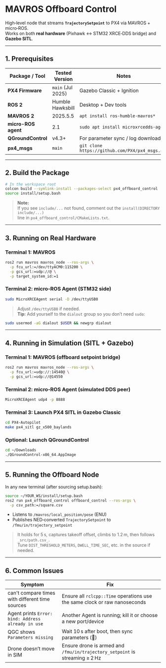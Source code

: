 # MAVROS Offboard Control

High‑level node that streams **`TrajectorySetpoint`** to PX4 via MAVROS + micro‑ROS.  
Works on both **real hardware** (Pixhawk ↔ STM32 XRCE‑DDS bridge) and **Gazebo SITL**.

---

## 1. Prerequisites

| Package / Tool       | Tested Version     | Notes                                          |
|----------------------|--------------------|------------------------------------------------|
| **PX4 Firmware**     | `main` (Jul 2025)  | Gazebo Classic + Ignition                      |
| **ROS 2**            | Humble Hawksbill   | Desktop + Dev tools                            |
| **MAVROS 2**         | 2025.5.5           | `apt install ros-humble-mavros*`               |
| **micro-ROS agent**  | 2.1                | `sudo apt install microxrcedds-agent`          |
| **QGroundControl**   | v4.3+              | For parameter sync / log download              |
| **px4_msgs**         | `main`             | `git clone https://github.com/PX4/px4_msgs.git`|
---

## 2. Build the Package

```bash
# In the workspace root
colcon build --symlink-install --packages-select px4_offboard_control
source install/setup.bash
```

> **Note:**  
> If you see `include/...` not found, comment out the `install(DIRECTORY include/...)`  
> line in `px4_offboard_control/CMakeLists.txt`.

---

## 3. Running on Real Hardware

### Terminal 1: MAVROS
```bash
ros2 run mavros mavros_node --ros-args \
  -p fcu_url:=/dev/ttyACM0:115200 \
  -p gcs_url:=udp://@ \
  -p target_system_id:=1
```

### Terminal 2: micro-ROS Agent (STM32 side)
```bash
sudo MicroXRCEAgent serial -D /dev/ttyUSB0
```

> Adjust `/dev/ttyUSB0` if needed.  
> **Tip:** Add yourself to the `dialout` group so you don’t need `sudo`:
```bash
sudo usermod -aG dialout $USER && newgrp dialout
```

---

## 4. Running in Simulation (SITL + Gazebo)

### Terminal 1: MAVROS (offboard setpoint bridge)
```bash
ros2 run mavros mavros_node --ros-args \
  -p fcu_url:=udp://:14540@ \
  -p gcs_url:=udp://@14550 
```

### Terminal 2: micro-ROS Agent (simulated DDS peer)
```bash
MicroXRCEAgent udp4 -p 8888
```

### Terminal 3: Launch PX4 SITL in Gazebo Classic
```bash
cd PX4-Autopilot
make px4_sitl gz_x500_baylands
```

### Optional: Launch QGroundControl
```bash
cd ~/Downloads
./QGroundControl-x86_64.AppImage
```

---

## 5. Running the Offboard Node

In any new terminal (after sourcing setup.bash):

```bash
source ~/YOUR_WS/install/setup.bash
ros2 run px4_offboard_control offboard_control --ros-args \
  -p csv_path:=/square.csv
```

- Listens to `/mavros/local_position/pose` (ENU)
- Publishes NED‑converted `TrajectorySetpoint` to `/fmu/in/trajectory_setpoint`

> It holds for 5 s, captures takeoff offset, climbs to 1.2 m, then follows `_src/path.csv_`.  
> Tune `DIST_THRESHOLD_METERS`, `DWELL_TIME_SEC`, etc. in the source if needed.

---

## 6. Common Issues

| Symptom                                        | Fix                                                                 |
|-----------------------------------------------|----------------------------------------------------------------------|
| can't compare times with different time sources | Ensure all `rclcpp::Time` operations use the same clock or raw nanoseconds |
| Agent prints `Error: bind: Address already in use` | Another Agent is running; kill it or choose a new port/device        |
| QGC shows `Parameters missing`                | Wait 10 s after boot, then sync parameters (🔄)                      |
| Drone doesn’t move in SIM                     | Ensure drone is armed and `/fmu/in/trajectory_setpoint` is streaming ≥ 2 Hz |
